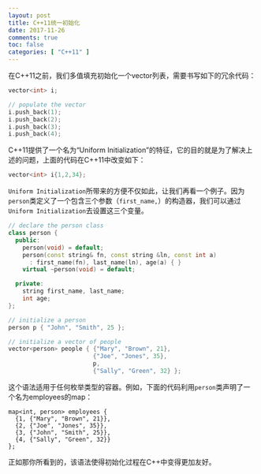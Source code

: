 ```yaml
---
layout: post
title: C++11统一初始化
date: 2017-11-26
comments: true
toc: false
categories: [ "C++11" ]
---
```


在C++11之前，我们多值填充初始化一个vector列表，需要书写如下的冗余代码：

```cpp
vector<int> i;

// populate the vector
i.push_back(1);
i.push_back(2);
i.push_back(3);
i.push_back(4);
```

C++11提供了一个名为“Uniform Initialization”的特征，它的目的就是为了解决上述的问题，上面的代码在C++11中改变如下：

```cpp
vector<int> i{1,2,34};
```

`Uniform Initialization`所带来的方便不仅如此，让我们再看一个例子。因为`person`类定义了一个包含三个参数（`first_name,`）的构造器，我们可以通过`Uniform Initialization`去设置这三个变量。

```cpp
// declare the person class
class person {
  public:
    person(void) = default;
    person(const string& fn, const string &ln, const int a) 
      : first_name(fn), last_name(ln), age(a) { }
    virtual ~person(void) = default;

  private:
    string first_name, last_name;
    int age;
};

// initialize a person
person p { "John", "Smith", 25 };

// initialize a vector of people
vector<person> people { {"Mary", "Brown", 21},
                        {"Joe", "Jones", 35},
                        p,
                        {"Sally", "Green", 32} };
```
这个语法适用于任何枚举类型的容器。例如，下面的代码利用`person`类声明了一个名为employees的map：
```
map<int, person> employees {
  {1, {"Mary", "Brown", 21}},
  {2, {"Joe", "Jones", 35}},
  {3, {"John", "Smith", 25}},
  {4, {"Sally", "Green", 32}}
};
```

正如那你所看到的，该语法使得初始化过程在C++中变得更加友好。